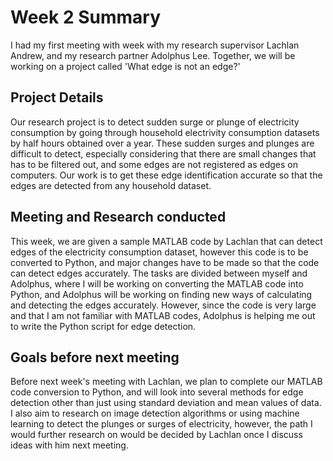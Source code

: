 # Week 2 Summary
I had my first meeting with week with my research supervisor Lachlan Andrew, and my research partner Adolphus Lee. Together, we will be working on a project called 'What edge is not an edge?'

## Project Details
Our research project is to detect sudden surge or plunge of electricity consumption by going through household electrivity consumption datasets by half hours obtained over a year. These sudden surges and plunges are difficult to detect, especially considering that there are small changes that has to be filtered out, and some edges are not registered as edges on computers. Our work is to get these edge identification accurate so that the edges are detected from any household dataset.

## Meeting and Research conducted
This week, we are given a sample MATLAB code by Lachlan that can detect edges of the electricity consumption dataset, however this code is to be converted to Python, and major changes have to be made so that the code can detect edges accurately. The tasks are divided between myself and Adolphus, where I will be working on converting the MATLAB code into Python, and Adolphus will be working on finding new ways of calculating and detecting the edges accurately. However, since the code is very large and that I am not familiar with MATLAB codes, Adolphus is helping me out to write the Python script for edge detection.

## Goals before next meeting
Before next week's meeting with Lachlan, we plan to complete our MATLAB code conversion to Python, and will look into several methods for edge detection other than just using standard deviation and mean values of data. I also aim to research on image detection algorithms or using machine learning to detect the plunges or surges of electricity, however, the path I would further research on would be decided by Lachlan once I discuss ideas with him next meeting.
